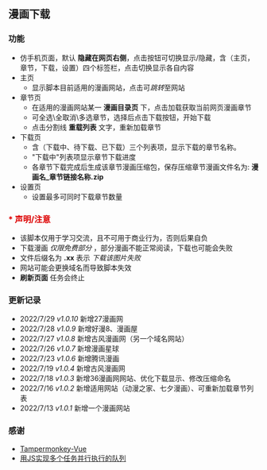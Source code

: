 ## 漫画下载

### 功能
- 仿手机页面，默认 **隐藏在网页右侧**，点击按钮可切换显示/隐藏，含（主页，章节，下载，设置）四个标签栏，点击切换显示各自内容
- 主页
  - 显示脚本目前适用的漫画网站，点击可*跳转*至网站
- 章节页
  - 在适用的漫画网站某一 **漫画目录页** 下，点击加载获取当前网页漫画章节
  - 可全选\全取消\多选章节，选择后点击下载按钮，开始下载
  - 点击分割线 **重载列表** 文字，重新加载章节
- 下载页
  - 含（下载中、待下载、已下载）三个列表项，显示下载的章节名称。
  - "下载中"列表项显示章节下载进度
  - 各章节下载完成后生成该章节漫画压缩包，保存压缩章节漫画文件名为:  **漫画名_章节链接名称.zip**
- 设置页
  - 设置最多可同时下载章节数量


### <font color="#dd0000">* 声明/注意</font>
  - 该脚本仅用于学习交流，且不可用于商业行为，否则后果自负
  - 下载漫画 *仅限免费部分* ，部分漫画不能正常阅读，下载也可能会失败
  - 文件后缀名为 **.xx** 表示 *下载该图片失败*
  - 网站可能会更换域名而导致脚本失效
  - **刷新页面** 任务会终止


### 更新记录
  - 2022/7/29 *v1.0.10* 新增27漫画网
  - 2022/7/28 *v1.0.9*  新增好漫8、漫画屋
  - 2022/7/27 *v1.0.8*  新增古风漫画网（另一个域名网站）
  - 2022/7/26 *v1.0.7*  新增漫画星球
  - 2022/7/23 *v1.0.6*  新增腾讯漫画
  - 2022/7/19 *v1.0.4*  新增古风漫画网
  - 2022/7/18 *v1.0.3*  新增36漫画网网站、优化下载显示、修改压缩命名
  - 2022/7/16 *v1.0.2*  新增适用网站（动漫之家、七夕漫画）、可重新加载章节列表
  - 2022/7/13 *v1.0.1*  新增一个漫画网站


### 感谢
  - [Tampermonkey-Vue](https://github.com/huangxubo23/tampermonkey-vue)
  - [用JS实现多个任务并行执行的队列](https://juejin.cn/post/6844903961728647181)

